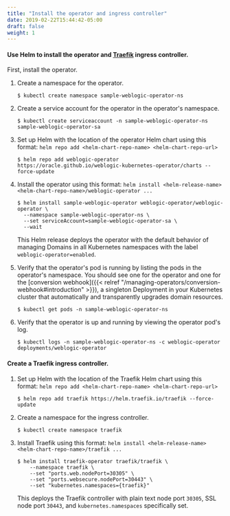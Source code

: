 ```yaml
---
title: "Install the operator and ingress controller"
date: 2019-02-22T15:44:42-05:00
draft: false
weight: 1
---
```


#### Use Helm to install the operator and [Traefik](http://github.com/oracle/weblogic-kubernetes-operator/blob/main/kubernetes/samples/charts/traefik/README.md) ingress controller.

First, install the operator.

1. Create a namespace for the operator.

    ```shell
    $ kubectl create namespace sample-weblogic-operator-ns
    ```

1. Create a service account for the operator in the operator's namespace.

    ```shell
    $ kubectl create serviceaccount -n sample-weblogic-operator-ns sample-weblogic-operator-sa
    ```

1. Set up Helm with the location of the operator Helm chart using this format: `helm repo add <helm-chart-repo-name> <helm-chart-repo-url>`

    ```
    $ helm repo add weblogic-operator https://oracle.github.io/weblogic-kubernetes-operator/charts --force-update  
    ```
 1. Install the operator using this format: `helm install <helm-release-name> <helm-chart-repo-name>/weblogic-operator ...`

     ```shell
     $ helm install sample-weblogic-operator weblogic-operator/weblogic-operator \
       --namespace sample-weblogic-operator-ns \
       --set serviceAccount=sample-weblogic-operator-sa \
       --wait
     ```
     This Helm release deploys the operator with the default behavior of managing Domains in all Kubernetes namespaces with the label `weblogic-operator=enabled`.

1. Verify that the operator's pod is running by listing the pods in the operator's namespace. You should see one
   for the operator and one for the [conversion webhook]({{< relref "/managing-operators/conversion-webhook#introduction" >}}), a
   singleton Deployment in your Kubernetes cluster that automatically and transparently upgrades domain resources.

     ```shell
     $ kubectl get pods -n sample-weblogic-operator-ns
     ```

1. Verify that the operator is up and running by viewing the operator pod's log.

      ```shell
      $ kubectl logs -n sample-weblogic-operator-ns -c weblogic-operator deployments/weblogic-operator
      ```

#### Create a Traefik ingress controller.

1. Set up Helm with the location of the Traefik Helm chart using this format: `helm repo add <helm-chart-repo-name> <helm-chart-repo-url>`

   ```shell
   $ helm repo add traefik https://helm.traefik.io/traefik --force-update
   ```

1. Create a namespace for the ingress controller.

   ```shell
   $ kubectl create namespace traefik
   ```

1. Install Traefik using this format: `helm install <helm-release-name> <helm-chart-repo-name>/traefik ...`

   ```shell
   $ helm install traefik-operator traefik/traefik \
       --namespace traefik \
       --set "ports.web.nodePort=30305" \
       --set "ports.websecure.nodePort=30443" \
       --set "kubernetes.namespaces={traefik}"
   ```
    This deploys the Traefik controller with plain text node port `30305`, SSL node port `30443`, and `kubernetes.namespaces` specifically set.
